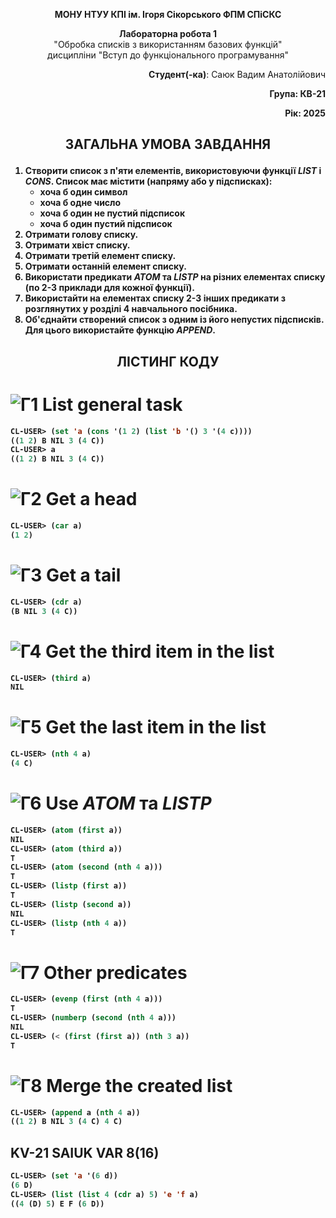 <p align="center"><b>МОНУ НТУУ КПІ ім. Ігоря Сікорського ФПМ СПіСКС</b></p>
<p align="center">
<b>Лабораторна робота 1</b><br/>
"Обробка списків з використанням базових функцій"<br/>
дисципліни "Вступ до функціонального програмування"
</p>
<p align="right"><b>Студент(-ка)</b>: Саюк Вадим Анатолійович 
<p align="right"><b>Група: КВ-21</p>
<p align="right"><b>Рік</b>: 2025</p>
  
##
##  <p align="center"><b>**ЗАГАЛЬНА УМОВА ЗАВДАННЯ**</b></p>

1. Створити список з п'яти елементів, використовуючи функції ***LIST*** і ***CONS***.
   Список має містити (напряму або у підсписках):
   - хоча б один символ
   - хоча б одне число
   - хоча б один не пустий підсписок
   - хоча б один пустий підсписок
2. Отримати голову списку.
3. Отримати хвіст списку.
4. Отримати третій елемент списку.
5. Отримати останній елемент списку.
6. Використати предикати ***ATOM*** та ***LISTP*** на різних елементах списку (по 2-3
приклади для кожної функції).
7. Використайти на елементах списку 2-3 інших предикати з розглянутих у розділі 4
навчального посібника.
8. Об'єднайти створений список з одним із його непустих підсписків. Для цього
використайте функцію ***APPEND***.

##
##  <p align="center"><b>**ЛІСТИНГ КОДУ**</b></p>
# ![Г1](https://img.shields.io/badge/1-brightgreen?style=for-the-badge) List general task
```lisp
CL-USER> (set 'a (cons '(1 2) (list 'b '() 3 '(4 c))))
((1 2) B NIL 3 (4 C))
CL-USER> a
((1 2) B NIL 3 (4 C))
```
# ![Г2](https://img.shields.io/badge/2-brightgreen?style=for-the-badge) Get a head
```lisp
CL-USER> (car a)
(1 2)
```
# ![Г3](https://img.shields.io/badge/3-brightgreen?style=for-the-badge) Get a tail
```lisp
CL-USER> (cdr a)
(B NIL 3 (4 C))
```
# ![Г4](https://img.shields.io/badge/4-brightgreen?style=for-the-badge) Get the third item in the list
```lisp
CL-USER> (third a)
NIL
```
# ![Г5](https://img.shields.io/badge/5-brightgreen?style=for-the-badge) Get the last item in the list
```lisp
CL-USER> (nth 4 a)
(4 C)
```
# ![Г6](https://img.shields.io/badge/6-brightgreen?style=for-the-badge) Use ***ATOM*** та ***LISTP***
```lisp
CL-USER> (atom (first a))
NIL
CL-USER> (atom (third a))
T
CL-USER> (atom (second (nth 4 a)))
T
CL-USER> (listp (first a))
T
CL-USER> (listp (second a))
NIL
CL-USER> (listp (nth 4 a))
T
```
# ![Г7](https://img.shields.io/badge/7-brightgreen?style=for-the-badge) Other predicates
```lisp
CL-USER> (evenp (first (nth 4 a)))
T
CL-USER> (numberp (second (nth 4 a)))
NIL
CL-USER> (< (first (first a)) (nth 3 a))
T
```
# ![Г8](https://img.shields.io/badge/8-brightgreen?style=for-the-badge) Merge the created list
```lisp
CL-USER> (append a (nth 4 a))
((1 2) B NIL 3 (4 C) 4 C)
```
## KV-21 SAIUK VAR 8(16)
<p align="center">
</p>

```lisp
CL-USER> (set 'a '(6 d))
(6 D)
CL-USER> (list (list 4 (cdr a) 5) 'e 'f a)
((4 (D) 5) E F (6 D))
```
